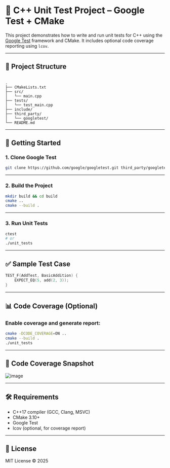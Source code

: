 # 🧪 C++ Unit Test Project – Google Test + CMake

This project demonstrates how to write and run unit tests for C++ using the [Google Test](https://github.com/google/googletest) framework and CMake. It includes optional code coverage reporting using `lcov`.

---

## 📁 Project Structure

```

.
├── CMakeLists.txt
├── src/
│   └── main.cpp
├── tests/
│   └── test_main.cpp
├── include/
├── third_party/
│   └── googletest/
└── README.md

````

---

## 🚀 Getting Started

### 1. Clone Google Test

```bash
git clone https://github.com/google/googletest.git third_party/googletest
````

---

### 2. Build the Project

```bash
mkdir build && cd build
cmake ..
cmake --build .
```

---

### 3. Run Unit Tests

```bash
ctest
# or
./unit_tests
```

---

## ✅ Sample Test Case

```cpp
TEST_F(AddTest, BasicAddition) {
    EXPECT_EQ(5, add(2, 3));
}
```

---

## 📊 Code Coverage (Optional)

### Enable coverage and generate report:

```bash
cmake -DCODE_COVERAGE=ON ..
cmake --build .
./unit_tests

```

---

## 📸 Code Coverage Snapshot

![image](https://github.com/user-attachments/assets/be4b056c-82d4-462e-98f4-46d12fcc073c)

---

## 🛠 Requirements

* C++17 compiler (GCC, Clang, MSVC)
* CMake 3.10+
* Google Test
* lcov (optional, for coverage report)

---

## 📄 License

MIT License © 2025

```
